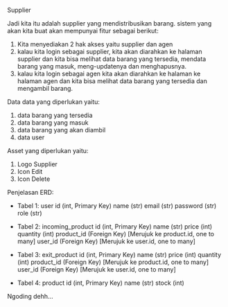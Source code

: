 <!-- !1 -->
Supplier

<!-- !2 Mendefinisikan Sistem -->
Jadi kita itu adalah supplier yang mendistribusikan barang. sistem yang akan kita buat akan mempunyai fitur sebagai berikut:
1. Kita menyediakan 2 hak akses yaitu supplier dan agen
2. kalau kita login sebagai supplier, kita akan diarahkan ke halaman supplier dan kita bisa melihat data barang yang tersedia, mendata barang yang masuk, meng-updatenya dan menghapusnya.
3. kalau kita login sebagai agen kita akan diarahkan ke halaman ke halaman agen dan kita bisa melihat data barang yang tersedia dan mengambil barang.

<!-- !3 Mengumpulkan dan Menganalisis Kebutuhan Data -->
Data data yang diperlukan yaitu:
1. data barang yang tersedia
2. data barang yang masuk
3. data barang yang akan diambil
4. data user

Asset yang diperlukan yaitu:
1. Logo Supplier
2. Icon Edit
3. Icon Delete

<!-- !4 Mendesain Model Konseptual -->
Penjelasan ERD:

- Tabel 1: user
id (int, Primary Key)
name (str)
email (str)
password (str)
role (str)

- Tabel 2: incoming_product
id (int, Primary Key)
name (str)
price (int)
quantity (int)
product_id (Foreign Key) [Merujuk ke product.id, one to many]
user_id (Foreign Key) [Merujuk ke user.id, one to many]

- Tabel 3: exit_product
id (int, Primary Key)
name (str)
price (int)
quantity (int)
product_id (Foreign Key) [Merujuk ke product.id, one to many]
user_id (Foreign Key) [Merujuk ke user.id, one to many]

- Tabel 4: product
id (int, Primary Key)
name (str)
stock (int)

<!-- !5 Implementasi Sistem -->
Ngoding dehh...
